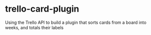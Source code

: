 # trello-card-plugin

Using the Trello API to build a plugin that sorts cards from a board into weeks, and totals their labels
